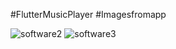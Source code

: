 #FlutterMusicPlayer
#Imagesfromapp



![software2](https://user-images.githubusercontent.com/70600067/175948517-40bca955-6dff-446d-a6ef-dd6774ab93dc.PNG)
![software3](https://user-images.githubusercontent.com/70600067/175948539-1bf20d80-dbfd-43f2-8142-543b71eb6364.PNG)
